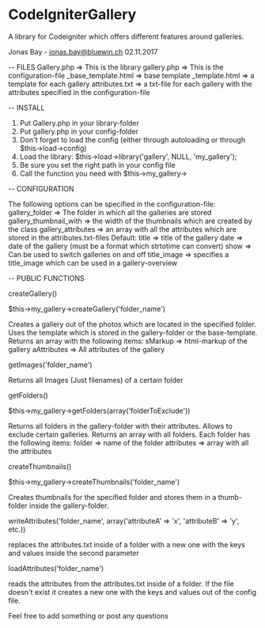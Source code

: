 # CodeIgniterGallery
A library for Codeigniter which offers different features around galleries.

Jonas Bay - jonas.bay@bluewin.ch
02.11.2017

-- FILES
Gallery.php => This is the library
gallery.php => This is the configuration-file
_base_template.html => base template
_template.html => a template for each gallery
attributes.txt => a txt-file for each gallery with the attributes specified in the configuration-file

-- INSTALL

1. Put Gallery.php in your library-folder
2. Put gallery.php in your config-folder
3. Don't forget to load the config (either through autoloading or through $this->load->config)
4. Load the library: $this->load->library('gallery', NULL, 'my_gallery');
5. Be sure you set the right path in your config file
6. Call the function you need with $this->my_gallery->

-- CONFIGURATION

The following options can be specified in the configuration-file:
gallery_folder => The folder in which all the galleries are stored
gallery_thumbnail_with => the width of the thumbnails which are created by the class
gallery_attributes => an array with all the attributes which are stored in the attributes.txt-files
    Default:    title => title of the gallery
                date => date of the gallery (must be a format which strtotime can convert)
                show => Can be used to switch galleries on and off
                title_image => specifies a title_image which can be used in a gallery-overview

-- PUBLIC FUNCTIONS

createGallery()

$this->my_gallery->createGallery('folder_name')

Creates a gallery out of the photos which are located in the specified folder. Uses the template which is stored in the gallery-folder or the base-template.
Returns an array with the following items:
    sMarkup => html-markup of the gallery
    aAttributes => All attributes of the gallery
	
getImages('folder_name')

Returns all Images (Just filenames) of a certain folder
                                            
getFolders()

$this->my_gallery->getFolders(array('folderToExclude'))

Returns all folders in the gallery-folder with their attributes. Allows to exclude certain galleries.
Returns an array with all folders. Each folder has the following items:
    folder => name of the folder
    attributes => array with all the attributes
    
createThumbnails()

$this->my_gallery->createThumbnails('folder_name')

Creates thumbnails for the specified folder and stores them in a thumb-folder inside the gallery-folder.

writeAttributes('folder_name', array('attributeA' => 'x', 'attributeB' => 'y', etc.)) 

replaces the attributes.txt inside of a folder with a new one with the keys and values inside the second parameter

loadAttributes('folder_name')

reads the attributes from the attributes.txt inside of a folder. If the file doesn't exist it creates a new one with the keys and values out of the config file.

Feel free to add something or post any questions